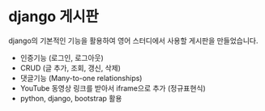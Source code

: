 # django  게시판
django의 기본적인 기능을 활용하여 영어 스터디에서 사용할 게시판을 만들었습니다.

- 인증기능 (로그인, 로그아웃) 
- CRUD (글 추가, 조회, 갱신, 삭제) 
- 댓글기능 (Many-to-one relationships)
- YouTube 동영상 링크를 받아서 iframe으로 추가 (정규표현식)  
- python, django, bootstrap 활용

